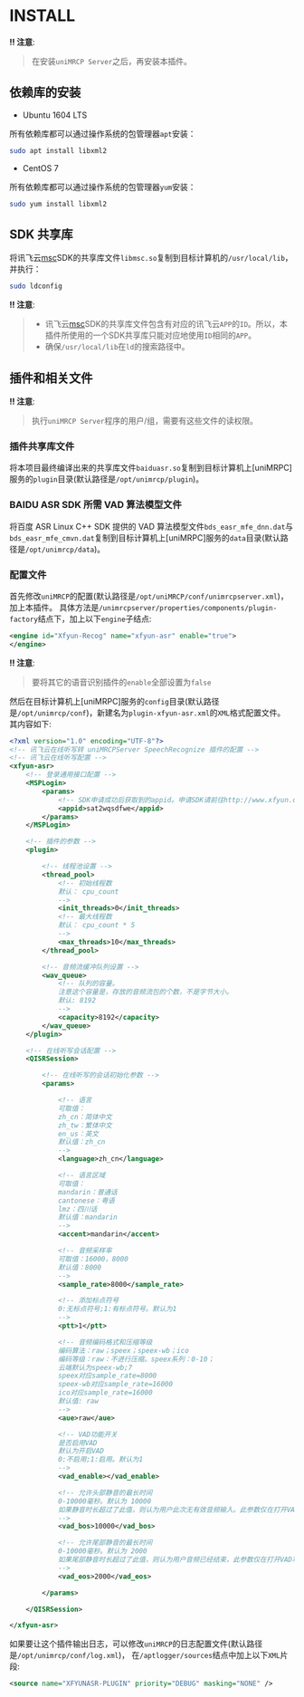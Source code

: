 # INSTALL

**‼ 注意**:

> 在安装`uniMRCP Server`之后，再安装本插件。

## 依赖库的安装

- Ubuntu 1604 LTS

所有依赖库都可以通过操作系统的包管理器`apt`安装：

```sh
sudo apt install libxml2
```

- CentOS 7

所有依赖库都可以通过操作系统的包管理器`yum`安装：

```sh
sudo yum install libxml2
```

## SDK 共享库

将讯飞云[msc]SDK的共享库文件`libmsc.so`复制到目标计算机的`/usr/local/lib`，并执行：

```sh
sudo ldconfig
```

**‼ 注意**:

> - 讯飞云[msc]SDK的共享库文件包含有对应的讯飞云`APP`的`ID`。所以，本插件所使用的一个SDK共享库只能对应地使用`ID`相同的`APP`。
> - 确保`/usr/local/lib`在`ld`的搜索路径中。

## 插件和相关文件

**‼ 注意**:

> 执行`uniMRCP Server`程序的用户/组，需要有这些文件的读权限。

### 插件共享库文件

将本项目最终编译出来的共享库文件`baiduasr.so`复制到目标计算机上[uniMRPC]服务的`plugin`目录(默认路径是`/opt/unimrcp/plugin`)。

### BAIDU ASR SDK 所需 VAD 算法模型文件

将百度 ASR Linux C++ SDK 提供的 VAD 算法模型文件`bds_easr_mfe_dnn.dat`与`bds_easr_mfe_cmvn.dat`复制到目标计算机上[uniMRPC]服务的`data`目录(默认路径是`/opt/unimrcp/data`)。

### 配置文件

首先修改`uniMRCP`的配置(默认路径是`/opt/uniMRCP/conf/unimrcpserver.xml`)，加上本插件。
具体方法是`/unimrcpserver/properties/components/plugin-factory`结点下，加上以下`engine`子结点:

```xml
<engine id="Xfyun-Recog" name="xfyun-asr" enable="true">
</engine>
```

**‼ 注意**:

> 要将其它的语音识别插件的`enable`全部设置为`false`

然后在目标计算机上[uniMRPC]服务的`config`目录(默认路径是`/opt/unimrcp/conf`)，新建名为`plugin-xfyun-asr.xml`的`XML`格式配置文件。
其内容如下:

```xml
<?xml version="1.0" encoding="UTF-8"?>
<!-- 讯飞云在线听写转 uniMRCPServer SpeechRecognize 插件的配置 -->
<!-- 讯飞云在线听写配置 -->
<xfyun-asr>
    <!-- 登录通用接口配置 -->
    <MSPLogin>
        <params>
            <!-- SDK申请成功后获取到的appid。申请SDK请前往http://www.xfyun.cn/，此参数必须传入 -->
            <appid>sat2wqsdfwe</appid>
        </params>
    </MSPLogin>

    <!-- 插件的参数 -->
    <plugin>

        <!-- 线程池设置 -->
        <thread_pool>
            <!-- 初始线程数
            默认： cpu_count
            -->
            <init_threads>0</init_threads>
            <!-- 最大线程数
            默认： cpu_count * 5
            -->
            <max_threads>10</max_threads>
        </thread_pool>

        <!-- 音频流缓冲队列设置 -->
        <wav_queue>
            <!-- 队列的容量。
            注意这个容量是，存放的音频流包的个数，不是字节大小。
            默认: 8192
            -->
            <capacity>8192</capacity>
        </wav_queue>
    </plugin>

    <!-- 在线听写会话配置 -->
    <QISRSession>

        <!-- 在线听写的会话初始化参数 -->
        <params>

            <!-- 语言
            可取值：
            zh_cn：简体中文
            zh_tw：繁体中文
            en_us：英文
            默认值：zh_cn
            -->
            <language>zh_cn</language>

            <!-- 语言区域
            可取值：
            mandarin：普通话
            cantonese：粤语
            lmz：四川话
            默认值：mandarin
            -->
            <accent>mandarin</accent>

            <!-- 音频采样率
            可取值：16000，8000
            默认值：8000
            -->
            <sample_rate>8000</sample_rate>

            <!-- 添加标点符号
            0:无标点符号;1:有标点符号。默认为1
            -->
            <ptt>1</ptt>

            <!-- 音频编码格式和压缩等级
            编码算法：raw；speex；speex-wb；ico
            编码等级：raw：不进行压缩。speex系列：0-10；
            云端默认为speex-wb;7
            speex对应sample_rate=8000
            speex-wb对应sample_rate=16000
            ico对应sample_rate=16000
            默认值: raw
            -->
            <aue>raw</aue>

            <!-- VAD功能开关
            是否启用VAD
            默认为开启VAD
            0:不启用;1:启用。默认为1
            -->
            <vad_enable></vad_enable>

            <!-- 允许头部静音的最长时间
            0-10000毫秒。默认为 10000
            如果静音时长超过了此值，则认为用户此次无有效音频输入。此参数仅在打开VAD功能时有效。
            -->
            <vad_bos>10000</vad_bos>

            <!-- 允许尾部静音的最长时间
            0-10000毫秒。默认为 2000
            如果尾部静音时长超过了此值，则认为用户音频已经结束，此参数仅在打开VAD功能时有效。
            -->
            <vad_eos>2000</vad_eos>

        </params>

    </QISRSession>

</xfyun-asr>
```

如果要让这个插件输出日志，可以修改`uniMRCP`的日志配置文件(默认路径是`/opt/unimrcp/conf/log.xml`)，
在`/aptlogger/sources`结点中加上以下`XML`片段:

```xml
<source name="XFYUNASR-PLUGIN" priority="DEBUG" masking="NONE" />
```

[uniMRCP]: http://unimrcp.org/
[xfyun]: http://www.xfyun.cn/
[msc]: https://www.kancloud.cn/iflytek_sdk/iflytek_msc_novoice
